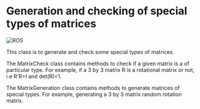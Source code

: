 # Generation and checking of special types of matrices

![ROS](https://img.shields.io/badge/ros-%230A0FF9.svg?style=for-the-badge&logo=ros&logoColor=white)

This class is to generate and check some special types of matrices. 

The MatrixCheck class contains methods to check if a given matrix is a of particular type. For example, if a 3 by 3 matrix R is a rotational matrix or not, i.e R'R=I and det(R)=1.

The MatrixGeneration class contains methods to generate matrices of special types. For example, generating a 3 by 3 matrix random rotation matrix.
